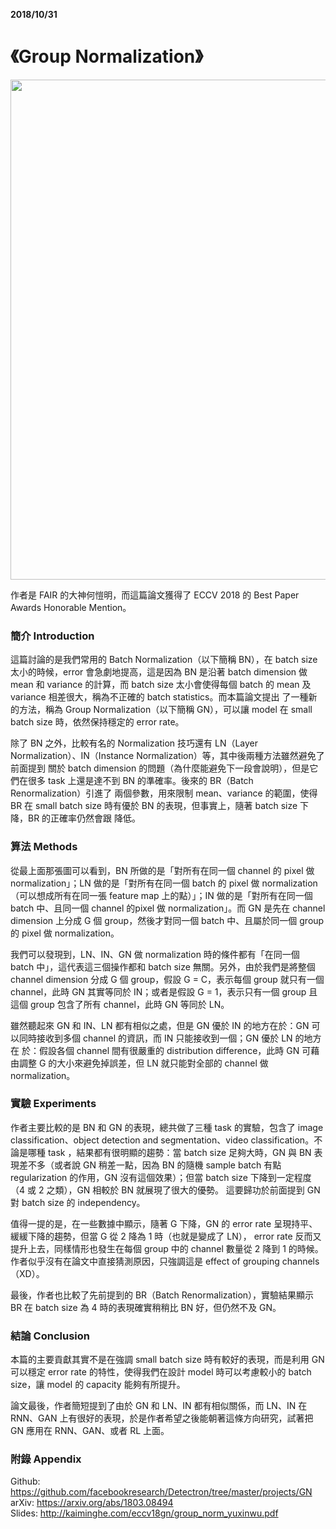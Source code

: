 **2018/10/31**

# 《Group Normalization》

<p><img src=https://i.imgur.com/A6JoKbV.png' width='800'></p>

作者是 FAIR 的大神何愷明，而這篇論文獲得了 ECCV 2018 的 Best Paper Awards Honorable Mention。

### 簡介 Introduction

這篇討論的是我們常用的 Batch Normalization（以下簡稱 BN），在 batch size 太小的時候，error 會急劇地提高，這是因為 BN 是沿著 batch dimension 
做 mean 和 variance 的計算，而 batch size 太小會使得每個 batch 的 mean 及 variance 相差很大，稱為不正確的 batch statistics。而本篇論文提出
了一種新的方法，稱為 Group Normalization（以下簡稱 GN），可以讓 model 在 small batch size 時，依然保持穩定的 error rate。

除了 BN 之外，比較有名的 Normalization 技巧還有 LN（Layer Normalization）、IN（Instance Normalization）等，其中後兩種方法雖然避免了前面提到
關於 batch dimension 的問題（為什麼能避免下一段會說明），但是它們在很多 task 上還是達不到 BN 的準確率。後來的 BR（Batch Renormalization）引進了
兩個參數，用來限制 mean、variance 的範圍，使得 BR 在 small batch size 時有優於 BN 的表現，但事實上，隨著 batch size 下降，BR 的正確率仍然會跟
降低。

### 算法 Methods

從最上面那張圖可以看到，BN 所做的是「對所有在同一個 channel 的 pixel 做 normalization」；LN 做的是「對所有在同一個 batch 的 pixel 做 normalization
（可以想成所有在同一張 feature map 上的點）」；IN 做的是「對所有在同一個 batch 中、且同一個 channel 的pixel 做 normalization」。而 GN 是先在 
channel dimension 上分成 G 個 group，然後才對同一個 batch 中、且屬於同一個 group 的 pixel 做 normalization。

我們可以發現到，LN、IN、GN 做 normalization 時的條件都有「在同一個 batch 中」，這代表這三個操作都和 batch size 無關。另外，由於我們是將整個 channel 
dimension 分成 G 個 group，假設 G = C，表示每個 group 就只有一個 channel，此時 GN 其實等同於 IN；或者是假設 G = 1，表示只有一個 group 且這個
group 包含了所有 channel，此時 GN 等同於 LN。

雖然聽起來 GN 和 IN、LN 都有相似之處，但是 GN 優於 IN 的地方在於：GN 可以同時接收到多個 channel 的資訊，而 IN 只能接收到一個；GN 優於 LN 的地方在
於：假設各個 channel 間有很嚴重的 distribution difference，此時 GN 可藉由調整 G 的大小來避免掉誤差，但 LN 就只能對全部的 channel 做 normalization。

### 實驗 Experiments

作者主要比較的是 BN 和 GN 的表現，總共做了三種 task 的實驗，包含了 image classification、object detection and segmentation、video 
classification。不論是哪種 task ，結果都有很明顯的趨勢：當 batch size 足夠大時，GN 與 BN 表現差不多（或者說 GN 稍差一點，因為 BN 的隨機 
sample batch 有點 regularization 的作用，GN 沒有這個效果）；但當 batch size 下降到一定程度（4 或 2 之類），GN 相較於 BN 就展現了很大的優勢。
這要歸功於前面提到 GN 對 batch size 的 independency。

值得一提的是，在一些數據中顯示，隨著 G 下降，GN 的 error rate 呈現持平、緩緩下降的趨勢，但當 G 從 2 降為 1 時（也就是變成了 LN）， error rate 
反而又提升上去，同樣情形也發生在每個 group 中的 channel 數量從 2 降到 1 的時候。作者似乎沒有在論文中直接猜測原因，只強調這是 effect of grouping 
channels（XD）。

最後，作者也比較了先前提到的 BR（Batch Renormalization），實驗結果顯示 BR 在 batch size 為 4 時的表現確實稍稍比 BN 好，但仍然不及 GN。

### 結論 Conclusion

本篇的主要貢獻其實不是在強調 small batch size 時有較好的表現，而是利用 GN 可以穩定 error rate 的特性，使得我們在設計 model 時可以考慮較小的 
batch size，讓 model 的 capacity 能夠有所提升。

論文最後，作者簡短提到了由於 GN 和 LN、IN 都有相似關係，而 LN、IN 在 RNN、GAN 上有很好的表現，於是作者希望之後能朝著這條方向研究，試著把 GN 應用在 
RNN、GAN、或者 RL 上面。

### 附錄 Appendix

Github: https://github.com/facebookresearch/Detectron/tree/master/projects/GN  
arXiv: https://arxiv.org/abs/1803.08494  
Slides: http://kaiminghe.com/eccv18gn/group_norm_yuxinwu.pdf
